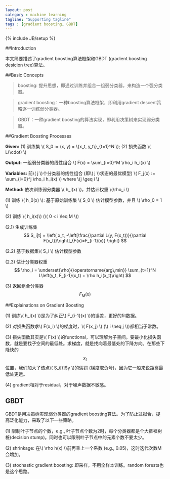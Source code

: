 ```yaml
---
layout: post
category : machine learning
tagline: "Supporting tagline"
tags : [gradient boosting, GBDT]
---
```

{% include JB/setup %}

##Introduction

本文简要描述了gradient boosting算法框架和GBDT (gradient boosting desicion tree)算法。

##Basic Concepts

> boosting: 提升思想，即通过训练并组合一组弱分类器，来构造一个强分类器。

> gradient boosting：一种boosting算法框架，即利用gradient descent策略逐一训练弱分类器。

> GBDT：一种gradient boosting的算法实现，即利用决策树来实现弱分类器。

##Gradient Boosting Processes

**Given:** (1) 训练集 \\( S_0 := (x, y) = \\{x_t, y_t\\}_{t=1}^N \\); (2) 损失函数 \\( L(\cdot) \\)

**Output:** 一组弱分类器的线性组合 \\( F(x) = \sum_{i=0}^M \rho_i h_i(x) \\)

**Variables:** 前\\( j \\)个分类器的线性组合 (即\\( j \\)状态的最优模型) \\( F_j(x) := \sum_{i=0}^j \rho_i h_i(x) \\) where \\(j \geq i \\)

**Method:** 依次训练弱分类器 \\( h_i(x) \\)，并估计权重 \\(\rho_i \\)

(1) 训练 \\( h_0(x) \\): 基于原始训练集 \\( S_0 \\) 估计模型参数，并且 \\( \rho_0 = 1 \\)

(2) 训练 \\( h_i(x)\\) (\\( 0 < i \leq M \\))

(2.1) 生成训练集 
$$
S_i[t] = \left( x_t, -\left[\frac{\partial L(y, F(x_t))}{\partial F(x_t)}\right]_{F(x)=F_{i-1}(x)} \right)
$$

(2.2) 基于数据集\\( S_i \\) 估计模型参数

(2.3) 估计分类器权重 
$$
\rho_i = \underset{\rho}{\operatorname{arg\,min}} \sum_{t=1}^N L\left(y_t, F_{i-1}(x_t) + \rho h_i(x_t)\right)
$$

(3) 返回组合分类器 $$F_M(x)$$

##Explainations on Gradient Boosting

(1) 训练\\( h_i(x) \\)是为了纠正\\( F_{i-1}(x) \\)的误差，更好的fit数据。

(2) 对损失函数求\\( F(x_i) \\)的梯度时，\\( F(x_j) \\) (\\( i \neq j \\))都相当于常数。

(3) 损失函数其实是\\( F(x) \\)的functional，可以理解为子空间。要最小化损失函数，就是要找子空间的最低处。求梯度，就是找向着最低处的下降方向。在那些下降快的$$x_t$$位置，我们加大了该点\\( S_i[t]$y \\)的惩罚 (梯度取负号)，因为它一般来说距离最低处更远。

(4) gradient相对于residual，对于噪声数据不敏感。

## GBDT

GBDT是用决策树实现弱分类器的gradient boosting算法。为了防止过拟合，提高泛化能力，采取了以下一些策略。

(1) 限制叶子节点的个数，e.g., 叶子节点个数为2时，每个分类器都是个大裤衩树桩(decision stump)。同时也可以限制叶子节点中的元素个数不要太少。

(2) shrinkage: 在\\( \rho h(x) \\)前再乘上一个系数 (e.g., 0.05)，这时迭代次数M会增加。

(3) stochastic gradient boosting: 即采样，不用全样本训练。random forests也是这个思路。